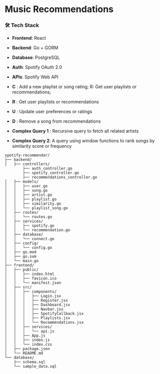 # Music Recommendations

### 🛠️ Tech Stack

- **Frontend**: React
- **Backend**: Go + GORM
- **Database**: PostgreSQL
- **Auth**: Spotify OAuth 2.0
- **APIs**: Spotify Web API

- **C** : Add a new playlist or song rating; R: Get user playlists or recommendations;
- **R** : Get user playlists or recommendations
- **U** : Update user preferences or ratings
- **D** : Remove a song from recommendations

- **Complex Query 1** : Recursive query to fetch all related artists
- **Complex Query 2**: A query using window functions to rank songs by similarity score or frequency

```
spotify-recommender/
├── backend/
│   ├── controllers/
        ├── auth_controller.go
        ├── spotify_controller.go
        ├── recommendations_controller.go
│   ├── models/
│   │   ├── user.go
│   │   ├── song.go
│   │   ├── artist.go
│   │   ├── playlist.go
│   │   ├── similarity.go
│   │   └── playlist_song.go
│   ├── routes/
│   │   └── routes.go
│   ├── services/
│   │   ├── spotify.go
│   │   └── recommendation.go
│   ├── database/
│   │   └── connect.go
│   ├── config/
│   │   └── config.go
│   ├── go.mod
│   ├── go.sum
│   └── main.go
├── frontend/
│   ├── public/
│   │   ├── index.html
│   │   ├── favicon.ico
│   │   └── manifest.json
│   ├── src/
│   │   ├── components/
│   │   │   ├── Login.jsx
│   │   │   ├── Register.jsx
│   │   │   ├── Dashboard.jsx
│   │   │   ├── Navbar.jsx
│   │   │   ├── SpotifyCallback.jsx
│   │   │   ├── Playlists.jsx
│   │   │   └── Recommendations.jsx
│   │   ├── services/
│   │   │   └── api.js
│   │   ├── App.js
│   │   ├── index.js
│   │   └── index.css
│   ├── package.json
│   └── README.md
└── database/
    ├── schema.sql
    └── sample_data.sql
```
